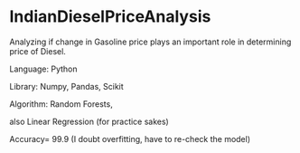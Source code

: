 # IndianDieselPriceAnalysis
Analyzing if change in Gasoline price plays an important role in determining price of Diesel.

Language: Python

Library: Numpy, Pandas, Scikit

Algorithm: Random Forests, 

also Linear Regression (for practice sakes)

Accuracy= 99.9 (I doubt overfitting, have to re-check the model)
